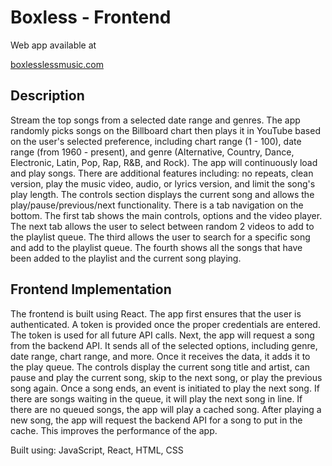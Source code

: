# Boxless - Frontend

Web app available at

[boxlesslessmusic.com](https://boxlessmusic.com/?username=rob&password=lenon)

## Description

Stream the top songs from a selected date range and genres. The app randomly picks songs on the Billboard chart then plays it in YouTube based on the user's selected preference, including chart range (1 - 100), date range (from 1960 - present), and genre (Alternative, Country, Dance, Electronic, Latin, Pop, Rap, R&B, and Rock). The app will continuously load and play songs. There are additional features including: no repeats, clean version, play the music video, audio, or lyrics version, and limit the song's play length. The controls section displays the current song and allows the play/pause/previous/next functionality. There is a tab navigation on the bottom. The first tab shows the main controls, options and the video player. The next tab allows the user to select between random 2 videos to add to the playlist queue. The third allows the user to search for a specific song and add to the playlist queue. The fourth shows all the songs that have been added to the playlist and the current song playing.

## Frontend Implementation

The frontend is built using React. The app first ensures that the user is authenticated. A token is provided once the proper credentials are entered. The token is used for all future API calls. Next, the app will request a song from the backend API. It sends all of the selected options, including genre, date range, chart range, and more. Once it receives the data, it adds it to the play queue. The controls display the current song title and artist, can pause and play the current song, skip to the next song, or play the previous song again. Once a song ends, an event is initiated to play the next song. If there are songs waiting in the queue, it will play the next song in line. If there are no queued songs, the app will play a cached song. After playing a new song, the app will request the backend API for a song to put in the cache. This improves the performance of the app.

Built using: JavaScript, React, HTML, CSS

